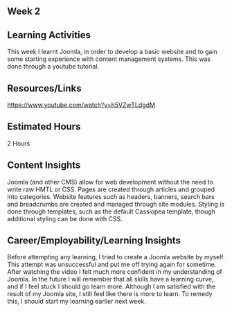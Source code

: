

## Week 2

## Learning Activities
This week I learnt Joomla, in order to develop a basic website and to gain some starting experience with content management systems. This was done through a youtube tutorial.
## Resources/Links
https://www.youtube.com/watch?v=h5VZwTLdgdM
## Estimated Hours
2 Hours
## Content Insights
Joomla (and other CMS) allow for web development without the need to write raw HMTL or CSS. Pages are created through articles and grouped into categories. Website features such as headers, banners, search bars and breadcrumbs are created and managed through site modules. Styling is done through templates, such as the default Cassiopea template, though additional styling can be done with CSS.  
## Career/Employability/Learning Insights
Before attempting any learning, I tried to create a Joomla website by myself. This attempt was unsuccessful and put me off trying again for sometime. After watching the video I felt much more confident in my understanding of Joomla. In the future I will remember that all skills have a learning curve, and if I feel stuck I should go learn more. Although I am satisfied with the result of my Joomla site, I still feel like there is more to learn. To remedy this, I should start my learning earlier next week.